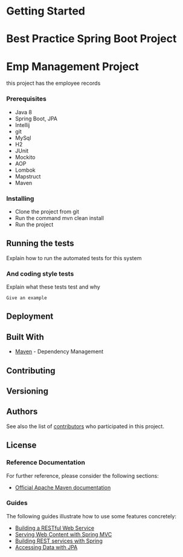 # Getting Started 

# Best Practice Spring Boot Project

# Emp Management Project

this project has the employee records

### Prerequisites

* Java 8
* Spring Boot, JPA
* Intellij
* git 
* MySql
* H2
* JUnit
* Mockito
* AOP
* Lombok
* Mapstruct
* Maven


### Installing

* Clone the project from git 
* Run the command  mvn clean install
* Run the project 

## Running the tests

Explain how to run the automated tests for this system


### And coding style tests

Explain what these tests test and why

```
Give an example
```

## Deployment



## Built With

* [Maven](https://maven.apache.org/) - Dependency Management

## Contributing
 

## Versioning


## Authors
 

See also the list of [contributors](https://github.com/your/project/contributors) who participated in this project.

## License
 

### Reference Documentation
For further reference, please consider the following sections:

* [Official Apache Maven documentation](https://maven.apache.org/guides/index.html)

### Guides
The following guides illustrate how to use some features concretely:

* [Building a RESTful Web Service](https://spring.io/guides/gs/rest-service/)
* [Serving Web Content with Spring MVC](https://spring.io/guides/gs/serving-web-content/)
* [Building REST services with Spring](https://spring.io/guides/tutorials/bookmarks/)
* [Accessing Data with JPA](https://spring.io/guides/gs/accessing-data-jpa/)

